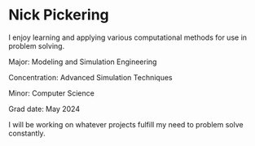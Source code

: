 # Nick Pickering

I enjoy learning and applying various computational methods for use in problem solving.

Major: Modeling and Simulation Engineering

Concentration: Advanced Simulation Techniques

Minor: Computer Science

Grad date: May 2024

I will be working on whatever projects fulfill my need to problem solve constantly.
